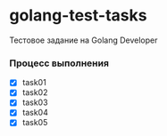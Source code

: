 # golang-test-tasks
Тестовое задание на Golang Developer

### Процесс выполнения

- [x] task01
- [x] task02
- [x] task03
- [x] task04
- [x] task05